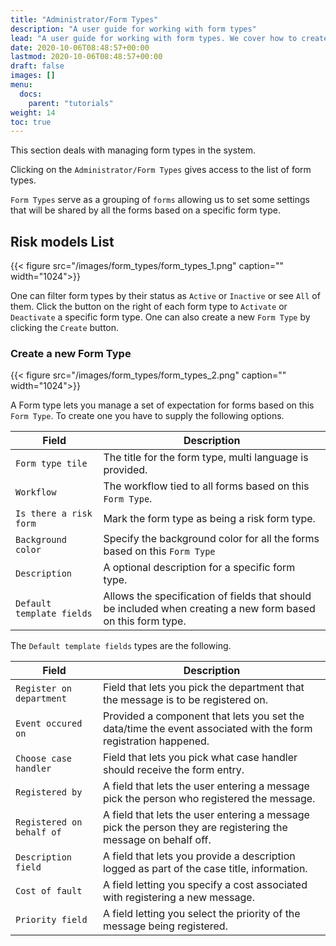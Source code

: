 ```yaml
---
title: "Administrator/Form Types"
description: "A user guide for working with form types"
lead: "A user guide for working with form types. We cover how to create and modify form types."
date: 2020-10-06T08:48:57+00:00
lastmod: 2020-10-06T08:48:57+00:00
draft: false
images: []
menu:
  docs:
    parent: "tutorials"
weight: 14
toc: true
---
```

This section deals with managing form types in the system.

Clicking on the `Administrator/Form Types` gives access to the list of form types.

`Form Types` serve as a grouping of `forms` allowing us to set some settings that will be shared by all the forms based on a specific form type.

## Risk models List

{{< figure src="/images/form_types/form_types_1.png" caption="" width="1024">}}

One can filter form types by their status as `Active` or `Inactive` or see `All` of them. Click the button on the right of each form type to `Activate` or `Deactivate` a specific form type. One can also create a new `Form Type` by clicking the `Create` button.

### Create a new Form Type

{{< figure src="/images/form_types/form_types_2.png" caption="" width="1024">}}

A Form type lets you manage a set of expectation for forms based on this `Form Type`. To create one you have to supply the following options.

| Field | Description |
| --- | --- |
| `Form type tile` | The title for the form type, multi language is provided. |
| `Workflow` | The workflow tied to all forms based on this `Form Type`. |
| `Is there a risk form` | Mark the form type as being a risk form type. |
| `Background color` | Specify the background color for all the forms based on this `Form Type` |
| `Description` | A optional description for a specific form type. |
| `Default template fields` | Allows the specification of fields that should be included when creating a new form based on this form type. |

The `Default template fields` types are the following.

| Field | Description |
| --- | --- |
| `Register on department` | Field that lets you pick the department that the message is to be registered on. |
| `Event occured on` | Provided a component that lets you set the data/time the event associated with the form registration happened. |
| `Choose case handler` | Field that lets you pick what case handler should receive the form entry. |
| `Registered by` | A field that lets the user entering a message pick the person who registered the message. |
| `Registered on behalf of` | A field that lets the user entering a message pick the person they are registering the message on behalf off. |
| `Description field` | A field that lets you provide a description logged as part of the case title, information. |
| `Cost of fault` | A field letting you specify a cost associated with registering a new message. |
| `Priority field` | A field letting you select the priority of the message being registered. |